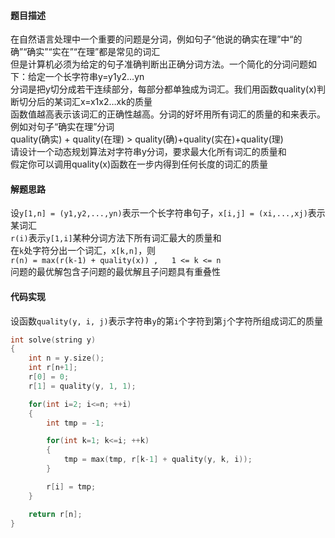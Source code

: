 #### 题目描述
在自然语言处理中一个重要的问题是分词，例如句子“他说的确实在理”中“的确”“确实”“实在”“在理”都是常见的词汇  
但是计算机必须为给定的句子准确判断出正确分词方法。一个简化的分词问题如下：给定一个长字符串y=y1y2…yn  
分词是把y切分成若干连续部分，每部分都单独成为词汇。我们用函数quality(x)判断切分后的某词汇x=x1x2…xk的质量  
函数值越高表示该词汇的正确性越高。分词的好坏用所有词汇的质量的和来表示。例如对句子“确实在理”分词  
quality(确实) + quality(在理) > quality(确)+quality(实在)+quality(理)  
请设计一个动态规划算法对字符串y分词，要求最大化所有词汇的质量和  
假定你可以调用quality(x)函数在一步内得到任何长度的词汇的质量

#### 解题思路
设`y[1,n] = (y1,y2,...,yn)`表示一个长字符串句子，`x[i,j] = (xi,...,xj)`表示某词汇  
`r(i)`表示`y[1,i]`某种分词方法下所有词汇最大的质量和  
在`k`处字符分出一个词汇，`x[k,n]`，则  
`r(n) = max(r(k-1) + quality(x)) ,   1 <= k <= n`  
问题的最优解包含子问题的最优解且子问题具有重叠性

#### 代码实现

设函数`quality(y, i, j)`表示字符串`y`的第`i`个字符到第`j`个字符所组成词汇的质量
```cpp
int solve(string y)
{
	int n = y.size();
	int r[n+1];
	r[0] = 0;
	r[1] = quality(y, 1, 1);

	for(int i=2; i<=n; ++i)
	{
		int tmp = -1;

		for(int k=1; k<=i; ++k)
		{
			tmp = max(tmp, r[k-1] + quality(y, k, i));
		}

		r[i] = tmp;
	}

	return r[n];
}
```
